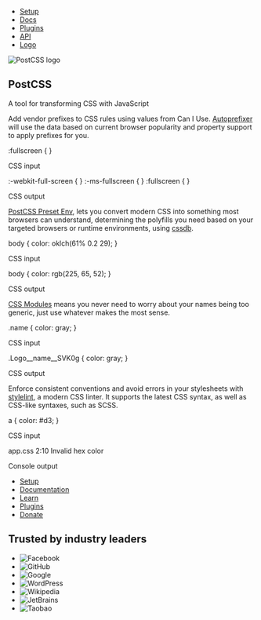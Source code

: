 - [Setup](https://github.com/postcss/postcss#usage)
- [Docs](https://postcss.org/docs/)
- [Plugins](https://postcss.org/docs/postcss-plugins)
- [API](https://postcss.org/api/)
- [Logo](https://github.com/postcss/brand)

![PostCSS logo](https://postcss.org/assets/postcss-CsElRNOW.svg)

## PostCSS

A tool for transforming CSS with JavaScript

Add vendor prefixes to CSS rules using values from Can I Use.
[Autoprefixer](https://github.com/postcss/autoprefixer) will use the data based on current browser
popularity and property support to apply prefixes for you.

:fullscreen { }

CSS input

:-webkit-full-screen { } :-ms-fullscreen { } :fullscreen { }

CSS output

[PostCSS Preset Env](https://preset-env.cssdb.org/), lets you convert modern CSS into something most
browsers can understand, determining the polyfills you need based on your targeted browsers or
runtime environments, using [cssdb](https://cssdb.org/).

body { color: oklch(61% 0.2 29); }

CSS input

body { color: rgb(225, 65, 52); }

CSS output

[CSS Modules](https://github.com/css-modules/css-modules) means you never need to worry about your
names being too generic, just use whatever makes the most sense.

.name { color: gray; }

CSS input

.Logo\_\_name\_\_SVK0g { color: gray; }

CSS output

Enforce consistent conventions and avoid errors in your stylesheets with
[stylelint](https://stylelint.io/), a modern CSS linter. It supports the latest CSS syntax, as well
as CSS-like syntaxes, such as SCSS.

a { color: #d3; }

CSS input

app.css 2:10 Invalid hex color

Console output

- [Setup](https://github.com/postcss/postcss#usage)
- [Documentation](https://postcss.org/docs/)
- [Learn](https://github.com/postcss/postcss#articles)
- [Plugins](https://postcss.org/docs/postcss-plugins)
- [Donate](https://opencollective.com/postcss/)

## Trusted by industry leaders

- ![Facebook](https://postcss.org/assets/facebook-K-cNuQBS.svg)
- ![GitHub](https://postcss.org/assets/github-2Dp5HpE7.svg)
- ![Google](https://postcss.org/assets/google-AcfcgM23.svg)
- ![WordPress](https://postcss.org/assets/wordpress-vvrhDZG0.svg)
- ![Wikipedia](https://postcss.org/assets/wikipedia-Ci2oqMXd.svg)
- ![JetBrains](https://postcss.org/assets/jetbrains-CZbR3dQs.svg)
- ![Taobao](https://postcss.org/assets/taobao-C_zl4NI4.svg)
